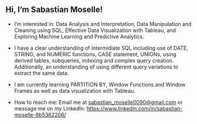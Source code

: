 ## Hi, I’m Sabastian Moselle!
- I’m interested in: Data Analysis and Interpretation, Data Manipulation and Cleaning using SQL, Effective Data Visualization with Tableau, and Exploring Machine Learning and Predictive Analytics.
 
-  I have a clear understanding of intermidiate SQL including use of DATE, STRING, and NUMERIC functions, CASE statement, UNIONs,
using derived tables, subqueries, indexing and complex query creation.
Additionally, an understanding of using different query variations to extract the same data.
- I am currently learning PARTITION BY, Window Functions and Window Frames as well as data visualization with Tableau.

- How to reach me: Email me at sabastian_moselle0090@gmail.com or message me on my LinkedIn: https://www.linkedin.com/in/sabastian-moselle-8b5362206/

<!---
SabastianMoselle/SabastianMoselle is a ✨ special ✨ repository because its `README.md` (this file) appears on your GitHub profile.
You can click the Preview link to take a look at your changes.
--->
